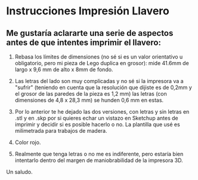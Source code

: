 # Instrucciones Impresión Llavero

## Me gustaría aclararte una serie de aspectos antes de que intentes imprimir el llavero:

1. Rebasa los límites de dimensiones (no sé si es un valor orientativo u obligatorio, pero mi pieza de Lego duplica en grosor): mide 41.6mm de largo x 9,6 mm de alto x 8mm de fondo.

2. Las letras del lado son muy complicadas y no sé si la impresora va a "sufrir" (teniendo en cuenta que la resolución que dijiste es de 0,2mm y el grosor de las paredes de la pieza es 1,2 mm) las letras (con dimensiones de 4,8 x 28,3 mm) se hunden 0,6 mm en estas.

3. Por lo anterior te he dejado las dos versiones, con letras y sin letras en .stl y en .skp por si quieres echar un vistazo en Sketchup antes de imprimir y decidir si es posible hacerlo o no. La plantilla que usé es milimetrada para trabajos de madera.

4. Color rojo.

5. Realmente que tenga letras o no me es indiferente, pero estaría bien intentarlo dentro del margen de maniobrabilidad de la impresora 3D.

Un saludo.

